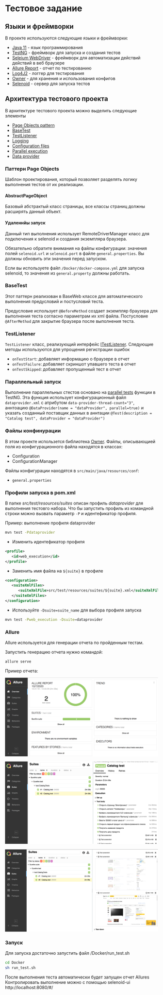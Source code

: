 # Тестовое задание
## Языки и фреймворки

В проекте используются следующие языки и фреймворки:

* [Java 11](https://openjdk.java.net/projects/jdk/11/) -  язык программирования
* [TestNG](https://testng.org/doc/) - фреймворк для запуска и создания тестов
* [Seleium WebDriver](https://www.selenium.dev/) - фреймворк для автоматизации действий действий в веб браузере
* [Allure Report](https://docs.qameta.io/allure/) - отчет по тестированию
* [Log4J2](https://logging.apache.org/log4j/2.x/) - логгер для тестирования
* [Owner](http://owner.aeonbits.org/) - для хранения и использования конфигов
* [Selenoid](https://aerokube.com/selenoid/latest/) - сервер для запуска тестов

## Архитектура тестового проекта

В архитектуре тестового проекта можно выделить следующие элементы

* [Page Objects pattern](#page-objects-pattern)
* [BaseTest](#basetest)
* [TestListener](#testlistener)
* [Logging](#logging)
* [Configuration files](#configuration-files)
* [Parallel execution](#parallel-execution)
* [Data provider](#data-provider)

### Паттерн Page Objects 
Шаблон проектирования, который позволяет разделять логику выполнения тестов от их реализации.

#### AbstractPageObject
Базовый абстрактый класс страницы, все классы страниц должны расширять данный объект. 

#### Удаленнйы запуск
Данный тип выполнения использует RemoteDriverManager
класс для подключения к selenoid и создания экземпляра браузера.

Обязательно обратите внимания на файлы конфигурации: значения полей `selenoid.url` и `selenoid.port` 
в файле `general.properties`. Вы должны обновить эти значения перед запуском.

Если вы используете файл `/Docker/docker-compose.yml` для запуска selenoid, то значения из  `general.property` должны работать.

### BaseTest
Этот паттерн реализован в BaseWeb классе для автоматического выполнения предусловий и постусловий теста.

Предусловие использует  `@BeforeMethod` создает экземпляр браузера для выполнения теста согласно параметрам их xml файла.
Постусловие  `@AfterMethod` для закрытие браузера после выполнения теста.

### TestListener
 `TestListener` класс, реализующий интерфейс [ITestListener](https://testng.org/doc/documentation-main.html#logging-listeners).
Следующие методы используются для упрощения регистрации ошибок 
* `onTestStart`: добавляет информацию о браузере в отчет
* `onTestFailure`: добавляет скриншот упавшего теста в отчет
* `onTestSkipped`: добавляет пропущенный тест в отчет


### Параллельный запуск
Выполнение параллельных стестов основано на [parallel tests](https://testng.org/doc/documentation-main.html#parallel-tests) 
функции в TestNG. Эта функция использует конфигурационный файл `dataprovider.xml` с атрибутом `data-provider-thread-count="3"`, аннтоацию `@DataProvider(name = "dataProvider", parallel=true)` и указать созданный поставщик данных в аннтации `@Test(description = "Catalog test", dataProvider = "dataProvider")` 


### Файлы конфинурации
В этом проекте использется библиотека [Owner](http://owner.aeonbits.org/). Файлы, описывающией поля из конфигурационного файла находятся в классах: 
* Configuration
* ConfigurationManager

Файлы конфигурации находятся в `src/main/java/resources/conf`:
* `general.properties`


### Профили запуска в pom.xml

В папке  _src/test/resources/suites_ описан профиль _dataprovider_ для выполнения тестовго набора.
Что бы запустить профиль из командной строки можно вызвать параметр  `-P` и  идентефикатор профиля.

Пример: выполнение профиля dataprovider
``` bash
mvn test -Pdataprovider
```

* Изменить идентефикатор профиля

```xml
<profile>
   <id>web_execution</id>
</profile>   
```

* Заменить имя файла на `${suite}` в профиле

```xml
<configuration>
   <suiteXmlFiles>
      <suiteXmlFile>src/test/resources/suites/${suite}.xml</suiteXmlFile>
   </suiteXmlFiles>
</configuration>
```

* Используйте `-Dsuite=suite_name` для выбора профиля запуска
````bash
mvn test -Pweb_execution -Dsuite=dataprovider
````

### Allure
Allure используется для генерации отчета по пройденным тестам.

Запустить генерацию отчета нужно командой:
````bash
allure serve
````
Пример отчета: 

![Owerview](allure_owerview.png)

![Test](allure_test.png)

![Screenshots](allure_screenshots.png)


### Запуск
Для запуска достаточно запустить файл /Docker/run_test.sh
````bash
cd Docker
sh run_test.sh
````
После выполнения теста автоматически будет запущен отчет Allures
Контролировать выполнение можно с помощью selenoid-ui http://localhost:8080/#/
